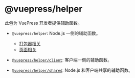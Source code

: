 # @vuepress/helper

<NpmBadge package="@vuepress/helper" />

此包为 VuePress 开发者提供辅助函数。

- `@vuepress/helper`: Node.js 一侧的辅助函数。

  - [打包器相关](node/bundler.md)
  - [页面相关](node/page.md)

- [`@vuepress/helper/client`](client.md): 客户端一侧的辅助函数。
- [`@vuepress/helper/shared`](shared.md): Node.js 和客户端共享的辅助函数。
